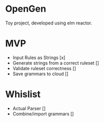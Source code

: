 # OpenGen
Toy project, developed using elm reactor.

# MVP
- Input Rules as Strings [x]
- Generate strings from a correct ruleset []
- Validate ruleset correctness []
- Save grammars to cloud []

# Whislist
- Actual Parser []
- Combine/import grammars []